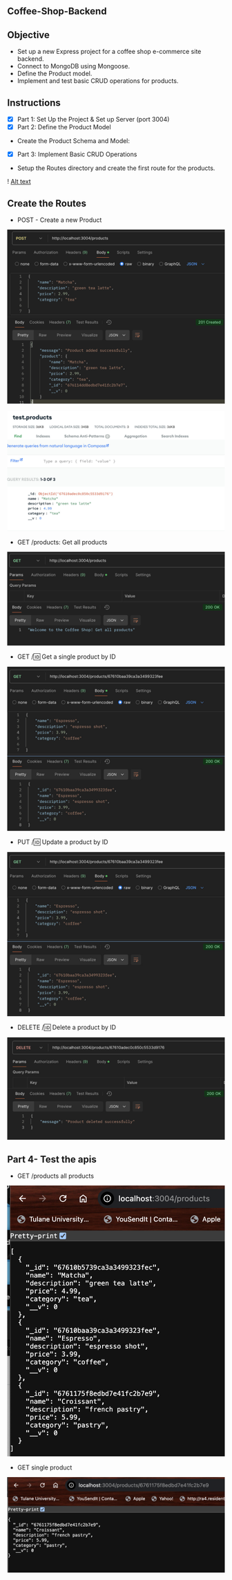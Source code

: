 ## **Coffee-Shop-Backend**

## **Objective**
- Set up a new Express project for a coffee shop e-commerce site backend.
- Connect to MongoDB using Mongoose.
- Define the Product model.
- Implement and test basic CRUD operations for products.

## **Instructions**
- [x] Part 1: Set Up the Project & Set up Server (port 3004)
- [x] Part 2: Define the Product Model
- Create the Product Schema and Model:
- [x] Part 3: Implement Basic CRUD Operations
- Setup the Routes directory and create the first route for the products.

! [Alt text](imgs/instructions.png)

## **Create the Routes**
- POST - Create a new Product

![Alt text](imgs/post-create.png)

![Alt text](imgs/mondo-post.jpg)

- GET /products: Get all products 

![Alt text](imgs/get-products.png)

- GET /:id: Get a single product by ID

![Alt text](imgs/get-by-id.jpg)

- PUT /:id: Update a product by ID

![Alt text](imgs/get-by-id.jpg)

- DELETE /:id: Delete a product by ID

![Alt text](imgs/delete.jpg)

## **Part 4- Test the apis**

- GET /products all products

![Alt text](imgs/api.png)

- GET single product

![Alt text](imgs/get-single-product.png)




